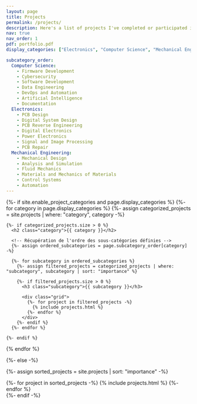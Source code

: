 ```yaml
---
layout: page
title: Projects
permalink: /projects/
description: Here's a list of projects I've completed or participated in.
nav: true
nav_order: 1
pdf: portfolio.pdf
display_categories: ["Electronics", "Computer Science", "Mechanical Engineering"]

subcategory_order:
  Computer Science:
    - Firmware Development
    - Cybersecurity
    - Software Development
    - Data Engineering
    - DevOps and Automation
    - Artificial Intelligence
    - Documentation
  Electronics:
    - PCB Design
    - Digital System Design
    - PCB Reverse Engineering
    - Digital Electronics
    - Power Electronics
    - Signal and Image Processing
    - PCB Repair
  Mechanical Engineering:
    - Mechanical Design
    - Analysis and Simulation
    - Fluid Mechanics
    - Materials and Mechanics of Materials
    - Control Systems
    - Automation
---
```


<!-- pages/projects.md -->
<div class="projects">
{%- if site.enable_project_categories and page.display_categories %}
  <!-- Parcours des catégories -->
  {%- for category in page.display_categories %}
    {%- assign categorized_projects = site.projects | where: "category", category -%}

    {%- if categorized_projects.size > 0 %}
      <h2 class="category">{{ category }}</h2>
      
      <!-- Récupération de l'ordre des sous-catégories définies -->
      {%- assign ordered_subcategories = page.subcategory_order[category] -%}

      {%- for subcategory in ordered_subcategories %}
        {%- assign filtered_projects = categorized_projects | where: "subcategory", subcategory | sort: "importance" %}
        
        {%- if filtered_projects.size > 0 %}
          <h3 class="subcategory">{{ subcategory }}</h3>

          <div class="grid">
            {%- for project in filtered_projects -%}
              {% include projects.html %}
            {%- endfor %}
          </div>
        {%- endif %}
      {%- endfor %}
      
    {%- endif %}
  {% endfor %}

{%- else -%}
  <!-- Affichage sans catégories -->
  {%- assign sorted_projects = site.projects | sort: "importance" -%}
  <div class="grid">
    {%- for project in sorted_projects -%}
      {% include projects.html %}
    {%- endfor %}
  </div>
{%- endif -%}
</div>
